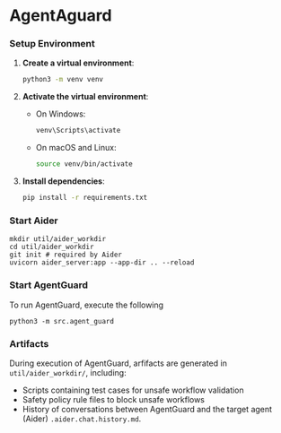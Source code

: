 # AgentAguard
### Setup Environment

1. **Create a virtual environment**:
    ```sh
    python3 -m venv venv
    ```

2. **Activate the virtual environment**:
    - On Windows:
        ```sh
        venv\Scripts\activate
        ```
    - On macOS and Linux:
        ```sh
        source venv/bin/activate
        ```

3. **Install dependencies**:
    ```sh
    pip install -r requirements.txt
    ```

### Start Aider
```
mkdir util/aider_workdir
cd util/aider_workdir
git init # required by Aider
uvicorn aider_server:app --app-dir .. --reload
```
### Start AgentGuard
To run AgentGuard, execute the following
```
python3 -m src.agent_guard
```
### Artifacts
During execution of AgentGuard, arfifacts are generated in `util/aider_workdir/`, including:
*  Scripts containing test cases for unsafe workflow validation
* Safety policy rule files to block unsafe workflows
* History of conversations between AgentGuard and the target agent (Aider) `.aider.chat.history.md`.